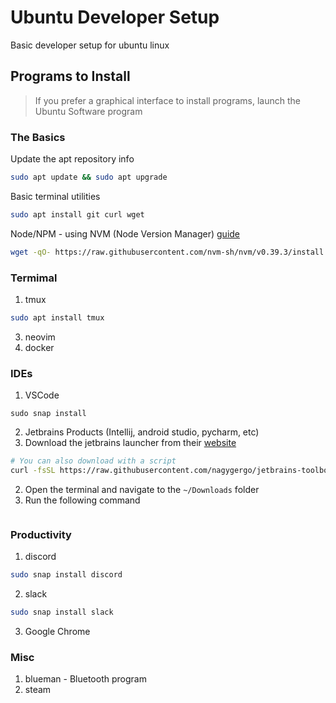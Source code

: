 # Ubuntu Developer Setup
Basic developer setup for ubuntu linux

## Programs to Install
> If you prefer a graphical interface to install programs, launch the Ubuntu Software program

### The Basics
Update the apt repository info
```bash
sudo apt update && sudo apt upgrade
```

Basic terminal utilities
```bash
sudo apt install git curl wget
```

Node/NPM - using NVM (Node Version Manager)
[guide](https://github.com/nvm-sh/nvm)
```bash
wget -qO- https://raw.githubusercontent.com/nvm-sh/nvm/v0.39.3/install.sh | bash
```

### Termimal
1. tmux
```bash
sudo apt install tmux
```
3. neovim
5. docker


### IDEs
1. VSCode
```
sudo snap install
```
2. Jetbrains Products (Intellij, android studio, pycharm, etc)
  1. Download the jetbrains launcher from their [website](https://www.jetbrains.com/toolbox-app/)
```bash
# You can also download with a script
curl -fsSL https://raw.githubusercontent.com/nagygergo/jetbrains-toolbox-install/master/jetbrains-toolbox.sh | bash
```
  2. Open the terminal and navigate to the `~/Downloads` folder
  3. Run the following command
```

```


### Productivity
1. discord
```bash
sudo snap install discord
```
2. slack
```bash
sudo snap install slack
```
3. Google Chrome

### Misc
1. blueman - Bluetooth program
2. steam

